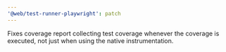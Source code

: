 ```yaml
---
'@web/test-runner-playwright': patch
---
```


Fixes coverage report collecting test coverage whenever the coverage is executed, not just when using the native instrumentation.

